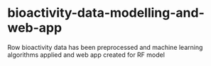 # bioactivity-data-modelling-and-web-app
Row bioactivity data has been preprocessed and machine learning algorithms applied and web app created for RF model
